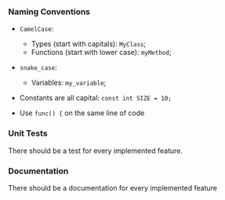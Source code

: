 ### Naming Conventions
- `CamelCase`:
    - Types (start with capitals): `MyClass`;
    - Functions (start with lower case): `myMethod`;
- `snake_case`:
    - Variables: `my_variable`;
    
- Constants are all capital: `const int SIZE = 10;`

- Use `func() {` on the same line of code


### Unit Tests
There should be a test for every implemented feature.

### Documentation
There should be a documentation for every implemented feature
